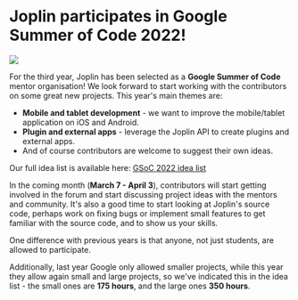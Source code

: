 # Joplin participates in Google Summer of Code 2022!

![](https://raw.githubusercontent.com/laurent22/joplin/dev/Assets/WebsiteAssets/images/news/20220308-gsoc-banner.png)

For the third year, Joplin has been selected as a **Google Summer of Code** mentor organisation! We look forward to start working with the contributors on some great new projects. This year's main themes are:

- **Mobile and tablet development** - we want to improve the mobile/tablet application on iOS and Android.
- **Plugin and external apps** - leverage the Joplin API to create plugins and external apps.
- And of course contributors are welcome to suggest their own ideas.

Our full idea list is available here: [GSoC 2022 idea list](https://joplinapp.org/help/dev/gsoc/gsoc2022/ideas)

In the coming month (**March 7 - April 3**), contributors will start getting involved in the forum and start discussing project ideas with the mentors and community. It's also a good time to start looking at Joplin's source code, perhaps work on fixing bugs or implement small features to get familiar with the source code, and to show us your skills.

One difference with previous years is that anyone, not just students, are allowed to participate. 

Additionally, last year Google only allowed smaller projects, while this year they allow again small and large projects, so we've indicated this in the idea list - the small ones are **175 hours**, and the large ones **350 hours**.